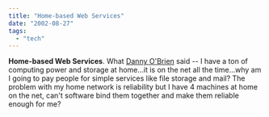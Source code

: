 ```yaml
---
title: "Home-based Web Services"
date: "2002-08-27"
tags: 
  - "tech"
---
```


**Home-based Web Services**. What [Danny O'Brien](http://www.oblomovka.com/entries/2002/08/26#1030345200) said -- I have a ton of computing power and storage at home...it is on the net all the time...why am I going to pay people for simple services like file storage and mail? The problem with my home network is reliability but I have 4 machines at home on the net, can't software bind them together and make them reliable enough for me?
